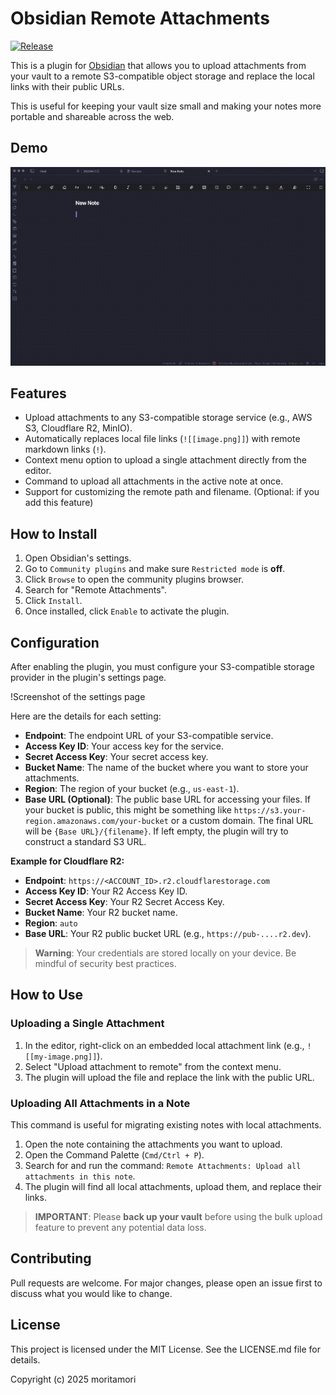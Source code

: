 # Obsidian Remote Attachments

[![Release](https://img.shields.io/github/v/release/your-username/obsidian-remote-attachments)](https://github.com/your-username/obsidian-remote-attachments/releases/latest)

This is a plugin for [Obsidian](https://obsidian.md) that allows you to upload attachments from your vault to a remote S3-compatible object storage and replace the local links with their public URLs.

This is useful for keeping your vault size small and making your notes more portable and shareable across the web.

## Demo

![Demo GIF showing the plugin in action](./docs/demo.gif)

## Features

- Upload attachments to any S3-compatible storage service (e.g., AWS S3, Cloudflare R2, MinIO).
- Automatically replaces local file links (`![[image.png]]`) with remote markdown links (`!`).
- Context menu option to upload a single attachment directly from the editor.
- Command to upload all attachments in the active note at once.
- Support for customizing the remote path and filename. (Optional: if you add this feature)

## How to Install

1.  Open Obsidian's settings.
2.  Go to `Community plugins` and make sure `Restricted mode` is **off**.
3.  Click `Browse` to open the community plugins browser.
4.  Search for "Remote Attachments".
5.  Click `Install`.
6.  Once installed, click `Enable` to activate the plugin.

## Configuration

After enabling the plugin, you must configure your S3-compatible storage provider in the plugin's settings page.

!Screenshot of the settings page

Here are the details for each setting:
- **Endpoint**: The endpoint URL of your S3-compatible service.
- **Access Key ID**: Your access key for the service.
- **Secret Access Key**: Your secret access key.
- **Bucket Name**: The name of the bucket where you want to store your attachments.
- **Region**: The region of your bucket (e.g., `us-east-1`).
- **Base URL (Optional)**: The public base URL for accessing your files. If your bucket is public, this might be something like `https://s3.your-region.amazonaws.com/your-bucket` or a custom domain. The final URL will be `{Base URL}/{filename}`. If left empty, the plugin will try to construct a standard S3 URL.

**Example for Cloudflare R2:**
- **Endpoint**: `https://<ACCOUNT_ID>.r2.cloudflarestorage.com`
- **Access Key ID**: Your R2 Access Key ID.
- **Secret Access Key**: Your R2 Secret Access Key.
- **Bucket Name**: Your R2 bucket name.
- **Region**: `auto`
- **Base URL**: Your R2 public bucket URL (e.g., `https://pub-....r2.dev`).

> **Warning**: Your credentials are stored locally on your device. Be mindful of security best practices.

## How to Use

### Uploading a Single Attachment

1.  In the editor, right-click on an embedded local attachment link (e.g., `![[my-image.png]]`).
2.  Select "Upload attachment to remote" from the context menu.
3.  The plugin will upload the file and replace the link with the public URL.

### Uploading All Attachments in a Note

This command is useful for migrating existing notes with local attachments.

1.  Open the note containing the attachments you want to upload.
2.  Open the Command Palette (`Cmd/Ctrl + P`).
3.  Search for and run the command: `Remote Attachments: Upload all attachments in this note`.
4.  The plugin will find all local attachments, upload them, and replace their links.

> **IMPORTANT**: Please **back up your vault** before using the bulk upload feature to prevent any potential data loss.

## Contributing

Pull requests are welcome. For major changes, please open an issue first to discuss what you would like to change.

## License

This project is licensed under the MIT License. See the LICENSE.md file for details.

Copyright (c) 2025 moritamori
